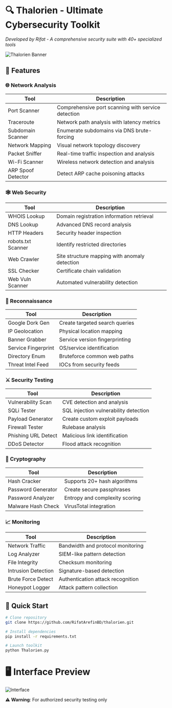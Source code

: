 # 🔍 Thalorien - Ultimate Cybersecurity Toolkit
*Developed by Rifat - A comprehensive security suite with 40+ specialized tools*

![Thalorien Banner](https://media.discordapp.net/attachments/1385907983657074791/1386728159688265848/Flux_Dev_Create_a_futuristic_and_hightech_banner_image_called__3.jpg?ex=685ac2bd&is=6859713d&hm=ef26efa724410d869155b01982f624e53b88f39a61f21a9f36de18a4d3413f3c&=&format=webp&width=1415&height=800)

## 🌟 Features

### 🌐 Network Analysis
| Tool | Description |
|------|-------------|
| Port Scanner | Comprehensive port scanning with service detection |
| Traceroute | Network path analysis with latency metrics |
| Subdomain Scanner | Enumerate subdomains via DNS brute-forcing |
| Network Mapping | Visual network topology discovery |
| Packet Sniffer | Real-time traffic inspection and analysis |
| Wi-Fi Scanner | Wireless network detection and analysis |
| ARP Spoof Detector | Detect ARP cache poisoning attacks |

### 🕸️ Web Security
| Tool | Description |
|------|-------------|
| WHOIS Lookup | Domain registration information retrieval |
| DNS Lookup | Advanced DNS record analysis |
| HTTP Headers | Security header inspection |
| robots.txt Scanner | Identify restricted directories |
| Web Crawler | Site structure mapping with anomaly detection |
| SSL Checker | Certificate chain validation |
| Web Vuln Scanner | Automated vulnerability detection |

### 🔎 Reconnaissance
| Tool | Description |
|------|-------------|
| Google Dork Gen | Create targeted search queries |
| IP Geolocation | Physical location mapping |
| Banner Grabber | Service version fingerprinting |
| Service Fingerprint | OS/service identification |
| Directory Enum | Bruteforce common web paths |
| Threat Intel Feed | IOCs from security feeds |

### ⚔️ Security Testing
| Tool | Description |
|------|-------------|
| Vulnerability Scan | CVE detection and analysis |
| SQLi Tester | SQL injection vulnerability detection |
| Payload Generator | Create custom exploit payloads |
| Firewall Tester | Rulebase analysis |
| Phishing URL Detect | Malicious link identification |
| DDoS Detector | Flood attack recognition |

### 🔐 Cryptography
| Tool | Description |
|------|-------------|
| Hash Cracker | Supports 20+ hash algorithms |
| Password Generator | Create secure passphrases |
| Password Analyzer | Entropy and complexity scoring |
| Malware Hash Check | VirusTotal integration |

### 📈 Monitoring
| Tool | Description |
|------|-------------|
| Network Traffic | Bandwidth and protocol monitoring |
| Log Analyzer | SIEM-like pattern detection |
| File Integrity | Checksum monitoring |
| Intrusion Detection | Signature-based detection |
| Brute Force Detect | Authentication attack recognition |
| Honeypot Logger | Attack pattern collection |

## 🚀 Quick Start

```bash
# Clone repository
git clone https://github.com/RifatArefinBD/thalorien.git

# Install dependencies
pip install -r requirements.txt

# Launch toolkit
python Thalorien.py
```

# 🖥️ Interface Preview
![Interface](https://media.discordapp.net/attachments/1385907983657074791/1386724350136160387/9244F106-11E9-45B0-A4DC-CECF3A4DD8DB.png?ex=685abf31&is=68596db1&hm=3846d489b2c34b4135ce27564ff9aa2f7b0327e451531447d621ec6868bfab1c&=&format=webp&quality=lossless&width=853&height=538)

⚠️ **Warning**: For authorized security testing only
